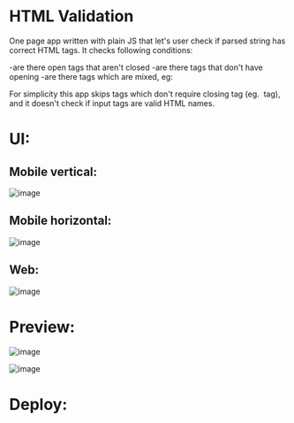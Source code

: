 # HTML Validation 

One page app written with plain JS that let's user check if parsed string has correct HTML tags.
It checks following conditions:

-are there open tags that aren't closed
-are there tags that don't have opening
-are there tags which are mixed, eg: <p><strong></p></strong>

For simplicity this app skips tags which don't require closing tag (eg. <img> tag), and it doesn't check if input tags are valid HTML names.

# UI:


## Mobile vertical:

![image](https://user-images.githubusercontent.com/100487510/168462147-550e6169-6bae-4eb5-bf57-3c68771e5c6e.png)

## Mobile horizontal:

![image](https://user-images.githubusercontent.com/100487510/168462169-81ffe889-e468-442c-aaf2-d963076a06f2.png)


## Web:

![image](https://user-images.githubusercontent.com/100487510/168462177-06dee4c6-1341-4a00-aafd-be4ce0e11297.png)

# Preview:

![image](https://user-images.githubusercontent.com/100487510/168462213-24f94f2c-e57d-4ba7-a373-20f3ca223096.png)

![image](https://user-images.githubusercontent.com/100487510/168462224-00d825d1-60ef-4d6f-a813-2a8e7031f2ea.png)

# Deploy:



